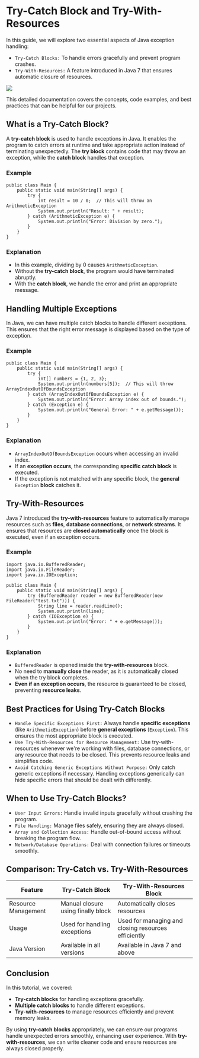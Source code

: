 # Try-Catch Block and Try-With-Resources
In this guide, we will explore two essential aspects of Java exception handling:
* `Try-Catch Blocks:` To handle errors gracefully and prevent program crashes.
* `Try-With-Resources:` A feature introduced in Java 7 that ensures automatic closure of resources.

[![](https://markdown-videos-api.jorgenkh.no/youtube/Jo0rGXu6tcU)](https://youtu.be/Jo0rGXu6tcU)

This detailed documentation covers the concepts, code examples, and best practices that can be helpful for our projects.

## What is a Try-Catch Block?
A **try-catch block** is used to handle exceptions in Java. It enables the program to catch errors at runtime and take appropriate action instead of terminating unexpectedly. The **try block** contains code that may throw an exception, while the **catch block** handles that exception.
### Example
```
public class Main {
    public static void main(String[] args) {
        try {
            int result = 10 / 0;  // This will throw an ArithmeticException
            System.out.println("Result: " + result);
        } catch (ArithmeticException e) {
            System.out.println("Error: Division by zero.");
        }
    }
}
```
### Explanation
* In this example, dividing by 0 causes `ArithmeticException`.
* Without the **try-catch block**, the program would have terminated abruptly.
* With the **catch block**, we handle the error and print an appropriate message.

## Handling Multiple Exceptions
In Java, we can have multiple catch blocks to handle different exceptions. This ensures that the right error message is displayed based on the type of exception.
### Example
```
public class Main {
    public static void main(String[] args) {
        try {
            int[] numbers = {1, 2, 3};
            System.out.println(numbers[5]);  // This will throw ArrayIndexOutOfBoundsException
        } catch (ArrayIndexOutOfBoundsException e) {
            System.out.println("Error: Array index out of bounds.");
        } catch (Exception e) {
            System.out.println("General Error: " + e.getMessage());
        }
    }
}
```
### Explanation
* `ArrayIndexOutOfBoundsException` occurs when accessing an invalid index.
* If an **exception occurs**, the corresponding **specific catch block** is executed.
* If the exception is not matched with any specific block, the **general** `Exception` **block** catches it.

## Try-With-Resources
Java 7 introduced the **try-with-resources** feature to automatically manage resources such as **files**, **database connections**, or **network streams**. It ensures that resources are **closed automatically** once the block is executed, even if an exception occurs.
### Example
```
import java.io.BufferedReader;
import java.io.FileReader;
import java.io.IOException;

public class Main {
    public static void main(String[] args) {
        try (BufferedReader reader = new BufferedReader(new FileReader("test.txt"))) {
            String line = reader.readLine();
            System.out.println(line);
        } catch (IOException e) {
            System.out.println("Error: " + e.getMessage());
        }
    }
}
```
### Explanation
* `BufferedReader` is opened inside the **try-with-resources** block.
* No need to **manually close** the reader, as it is automatically closed when the try block completes.
* **Even if an exception occurs**, the resource is guaranteed to be closed, preventing **resource leaks**.

## Best Practices for Using Try-Catch Blocks
* `Handle Specific Exceptions First:` Always handle **specific exceptions** (like `ArithmeticException`) before **general exceptions** (`Exception`). This ensures the most appropriate block is executed.
* `Use Try-With-Resources for Resource Management:` Use try-with-resources whenever we're working with files, database connections, or any resource that needs to be closed. This prevents resource leaks and simplifies code.
* `Avoid Catching Generic Exceptions Without Purpose:` Only catch generic exceptions if necessary. Handling exceptions generically can hide specific errors that should be dealt with differently.

## When to Use Try-Catch Blocks?
* `User Input Errors:` Handle invalid inputs gracefully without crashing the program.
* `File Handling:` Manage files safely, ensuring they are always closed.
* `Array and Collection Access:` Handle out-of-bound access without breaking the program flow.
* `Network/Database Operations:` Deal with connection failures or timeouts smoothly.

## Comparison: Try-Catch vs. Try-With-Resources
| Feature | Try-Catch Block | Try-With-Resources Block | 
| ----------------|---------|----------|
|     Resource Management     |  Manual closure using finally block  |   Automatically closes resources    |
|     Usage     |  Used for handling exceptions  |   Used for managing and closing resources efficiently   |
|    Java Version    |  Available in all versions  |   Available in Java 7 and above   |

## Conclusion
In this tutorial, we covered:
* **Try-catch blocks** for handling exceptions gracefully.
* **Multiple catch blocks** to handle different exceptions.
* **Try-with-resources** to manage resources efficiently and prevent memory leaks.

By using **try-catch blocks** appropriately, we can ensure our programs handle unexpected errors smoothly, enhancing user experience. With **try-with-resources**, we can write cleaner code and ensure resources are always closed properly.
